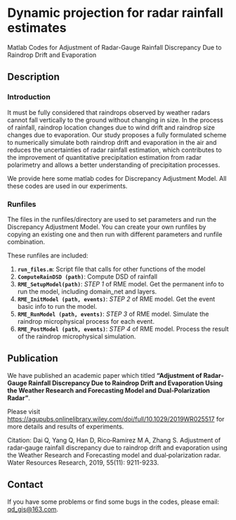 # Dynamic projection for radar rainfall estimates
Matlab Codes for Adjustment of Radar-Gauge Rainfall Discrepancy Due to Raindrop Drift and Evaporation

## Description
### Introduction 
It must be fully considered that raindrops observed by weather radars cannot fall vertically to the ground without changing in size. In the process of rainfall, raindrop location changes due to wind drift and raindrop size changes due to evaporation. Our study proposes a fully formulated scheme to numerically simulate both raindrop drift and evaporation in the air and reduces the uncertainties of radar rainfall estimation, which contributes to the improvement of quantitative precipitation estimation from radar polarimetry and allows a better understanding of precipitation processes.

We provide here some matlab codes for Discrepancy Adjustment Model. All these codes are used in our experiments.
	
### Runfiles
The files in the runfiles/directory are used to set parameters and run the Discrepancy Adjustment Model. You can create your own runfiles by copying an existing one and then run with different parameters and runfile combination.

These runfiles are included:
1.	**`run_files.m`**: Script file that calls for other functions of the model
2.	**`ComputeRainDSD (path)`**: Compute DSD of rainfall
3.	**`RME_SetupModel(path)`**: *STEP 1* of RME model. Get the permanent info to run the model, including domain_net and layers.
4.	**`RME_InitModel (path, events)`**: *STEP 2* of RME model. Get the event basic info to run the model.
5.	**`RME_RunModel (path, events)`**: *STEP 3* of RME model. Simulate the raindrop microphysical process for each event.
6.	**`RME_PostModel (path, events)`**: *STEP 4* of RME model. Process the result of the raindrop microphysical simulation.

## Publication
We have published an academic paper which titled **“Adjustment of Radar‐Gauge Rainfall Discrepancy Due to Raindrop Drift and Evaporation Using the Weather Research and Forecasting Model and Dual‐Polarization Radar”**.

Please visit <https://agupubs.onlinelibrary.wiley.com/doi/full/10.1029/2019WR025517> for more details and results of experiments.

Citation: Dai Q, Yang Q, Han D, Rico‐Ramirez M A, Zhang S. Adjustment of radar‐gauge rainfall discrepancy due to raindrop drift and evaporation using the Weather Research and Forecasting model and dual‐polarization radar. Water Resources Research, 2019, 55(11): 9211-9233.

## Contact
If you have some problems or find some bugs in the codes, please email: qd_gis@163.com.
